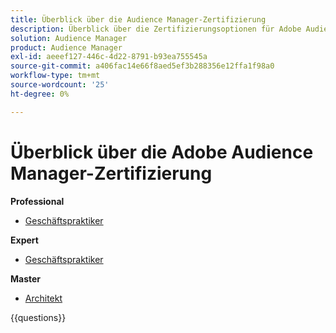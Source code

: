 ```yaml
---
title: Überblick über die Audience Manager-Zertifizierung
description: Überblick über die Zertifizierungsoptionen für Adobe Audience Manager
solution: Audience Manager
product: Audience Manager
exl-id: aeeef127-446c-4d22-8791-b93ea755545a
source-git-commit: a406fac14e66f8aed5ef3b288356e12ffa1f98a0
workflow-type: tm+mt
source-wordcount: '25'
ht-degree: 0%

---
```


# Überblick über die Adobe Audience Manager-Zertifizierung

**Professional**

* [Geschäftspraktiker](/help/certifications/aam/aam-p-business.md) <!--AD0-E458-->

**Expert**

* [Geschäftspraktiker](/help/certifications/aam/aam-e-business.md) <!--AD0-E457-->

**Master**

* [Architekt](/help/certifications/aam/aam-m-architect.md) <!--AD0-E454-->

{{questions}}

